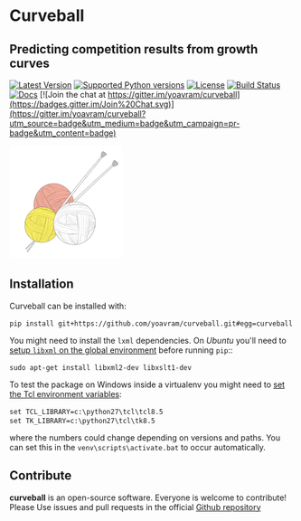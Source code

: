 # Curveball
## Predicting competition results from growth curves


[![Latest Version](https://img.shields.io/pypi/v/curveball.svg)](https://pypi.python.org/pypi/curveball/)
[![Supported Python versions](https://img.shields.io/pypi/pyversions/curveball.svg)](https://pypi.python.org/pypi/curveball/)
[![License](https://img.shields.io/pypi/l/curveball.svg)](https://pypi.python.org/pypi/curveball/)
[![Build Status](https://magnum.travis-ci.com/yoavram/curveball.svg?token=jdWtkbZwtnsj5TaFxVKJ&branch=travis)](https://magnum.travis-ci.com/yoavram/curveball)
[![Docs](https://img.shields.io/badge/docs-latest-yellow.svg)](https://curveball.divshot.io)
[![Join the chat at https://gitter.im/yoavram/curveball](https://badges.gitter.im/Join%20Chat.svg)](https://gitter.im/yoavram/curveball?utm_source=badge&utm_medium=badge&utm_campaign=pr-badge&utm_content=badge)

[![logo](/docs/_static/logo_200px.png?raw=true)](http://www.freepik.com/free-vector/ball-of-wool_762106.htm)

## Installation

Curveball can be installed with:
```
pip install git+https://github.com/yoavram/curveball.git#egg=curveball
```

You might need to install the `lxml` dependencies. On _Ubuntu_ you'll need to [setup `libxml` on the global environment](http://stackoverflow.com/a/15761014/1063612) before running `pip`::
```
sudo apt-get install libxml2-dev libxslt1-dev
```

To test the package on Windows inside a virtualenv you might need to [set the Tcl environment variables](https://github.com/pypa/virtualenv/issues/93):
```
set TCL_LIBRARY=c:\python27\tcl\tcl8.5
set TK_LIBRARY=c:\python27\tcl\tk8.5
```

where the numbers could change depending on versions and paths.
You can set this in the `venv\scripts\activate.bat` to occur automatically.

## Contribute
**curveball** is an open-source software. Everyone is welcome to contribute! Please Use issues and pull requests in the official [Github repository](https://github.com/yoavram/curveball)



